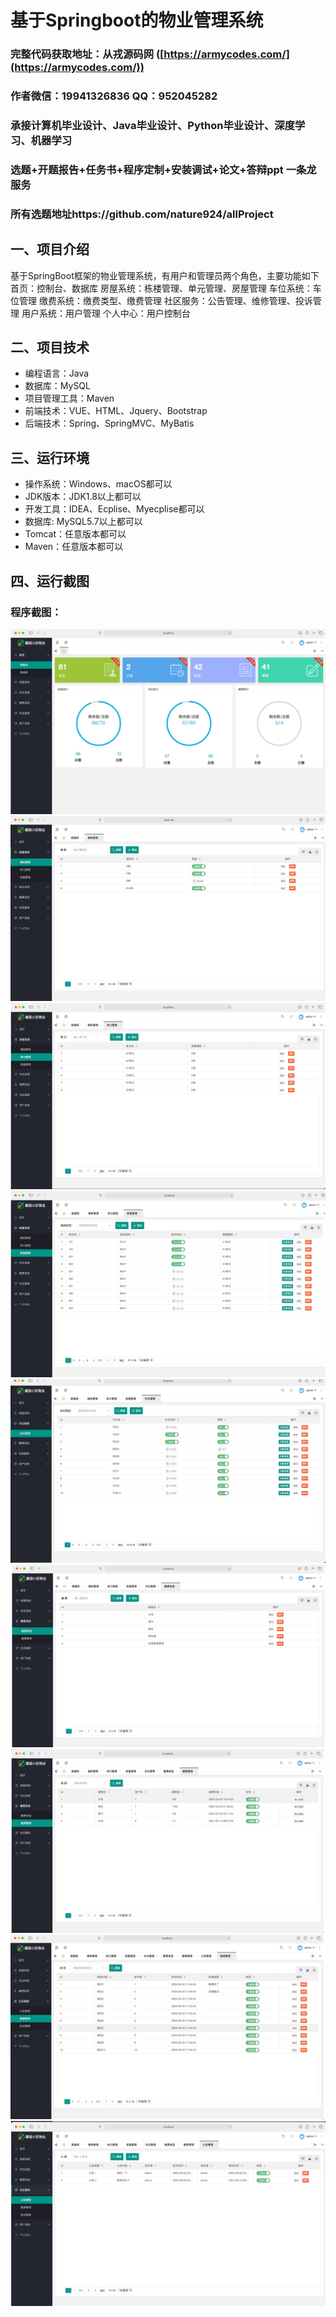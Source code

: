 基于Springboot的物业管理系统
=
### 完整代码获取地址：从戎源码网 ([https://armycodes.com/](https://armycodes.com/))
### 作者微信：19941326836  QQ：952045282 
### 承接计算机毕业设计、Java毕业设计、Python毕业设计、深度学习、机器学习
### 选题+开题报告+任务书+程序定制+安装调试+论文+答辩ppt 一条龙服务
### 所有选题地址https://github.com/nature924/allProject

一、项目介绍
---
基于SpringBoot框架的物业管理系统，有用户和管理员两个角色，主要功能如下
首页：控制台、数据库
房屋系统：栋楼管理、单元管理、房屋管理
车位系统：车位管理
缴费系统：缴费类型、缴费管理
社区服务：公告管理、维修管理、投诉管理
用户系统：用户管理
个人中心：用户控制台





二、项目技术
---
- 编程语言：Java
- 数据库：MySQL
- 项目管理工具：Maven
- 前端技术：VUE、HTML、Jquery、Bootstrap
- 后端技术：Spring、SpringMVC、MyBatis

三、运行环境
---
- 操作系统：Windows、macOS都可以
- JDK版本：JDK1.8以上都可以
- 开发工具：IDEA、Ecplise、Myecplise都可以
- 数据库: MySQL5.7以上都可以
- Tomcat：任意版本都可以
- Maven：任意版本都可以

四、运行截图
---
### 程序截图：
![image/1.png](image/1.jpg)
![image/1.png](image/2.jpg)
![image/1.png](image/3.jpg)
![image/1.png](image/4.jpg)
![image/1.png](image/5.jpg)
![image/1.png](image/6.jpg)
![image/1.png](image/7.jpg)
![image/1.png](image/9.jpg)
![image/1.png](image/8.jpg)




